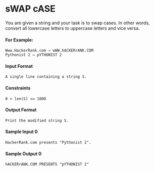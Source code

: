 # sWAP cASE

You are given a string and your task is to swap cases. In other words, convert all lowercase letters to uppercase letters and vice versa.

#### For Example:
    Www.HackerRank.com → wWW.hACKERrANK.COM
    Pythonist 2 → pYTHONIST 2

#### Input Format
    A single line containing a string S.

#### Constraints
    0 < len(S) <= 1000

#### Output Format
    Print the modified string S.

#### Sample Input 0
    HackerRank.com presents "Pythonist 2".

#### Sample Output 0
    hACKERrANK.COM PRESENTS "pYTHONIST 2"